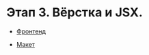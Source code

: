# Этап 3. Вёрстка и JSX.

* [Фронтенд](https://movies-whoyouvies.nomoredomains.club)

* [Макет](https://www.figma.com/file/SjG8fkc5GFSqCD2G8WFIIN/Diploma-Copy)